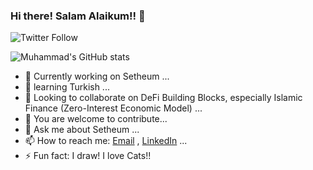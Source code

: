 ### Hi there! Salam Alaikum!! 👋


![Twitter Follow](https://img.shields.io/twitter/follow/iamkhalifaMBA?label=iamkhalifaMBA&logo=twitter&style=for-the-badge)

![Muhammad's GitHub stats](https://github-readme-stats.vercel.app/api?username=JBA-Khalifa&show_icons=true&theme=radical)
<!--
<p><img align="left" src="https://github-readme-stats.vercel.app/api/top-langs/?username=JBA-Khalifa&layout=compact&hide=html" alt="JBA-Khalifa" /></p>
-->
- 🔭 Currently working on Setheum ...
- 🌱 learning Turkish ...
- 👯 Looking to collaborate on DeFi Building Blocks, especially Islamic Finance (Zero-Interest Economic Model) ...
- 🤔 You are welcome to contribute...
- 💬 Ask me about Setheum ...
- 📫 How to reach me: [Email](mailto:jbashir52@gmail.com) , [LinkedIn](https://linkedin.com/in/muhammad-jibril) ...
- ⚡ Fun fact: I draw! I love Cats!!

